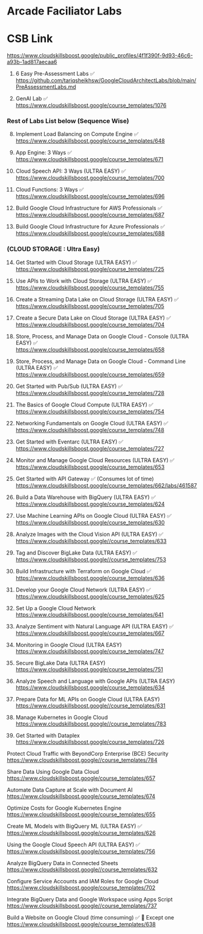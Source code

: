 # Arcade Faciliator Labs

# CSB Link   
 https://www.cloudskillsboost.google/public_profiles/4f1f390f-9d93-46c6-a93b-1ad817aecaa6 
 
1) 6 Easy Pre-Assessment Labs  ✅    
https://github.com/tariqsheikhsw/GoogleCloudArchitectLabs/blob/main/PreAssessmentLabs.md  
 

1) GenAI Lab  ✅  
https://www.cloudskillsboost.google/course_templates/1076

### Rest of Labs List below  (Sequence Wise)   

8. Implement Load Balancing on Compute Engine  ✅   
https://www.cloudskillsboost.google/course_templates/648 

9. App Engine: 3 Ways    ✅   
https://www.cloudskillsboost.google/course_templates/671    

10. Cloud Speech API: 3 Ways  (ULTRA EASY)  ✅     
https://www.cloudskillsboost.google/course_templates/700  

11. Cloud Functions: 3 Ways  ✅   
https://www.cloudskillsboost.google/course_templates/696  

12. Build Google Cloud Infrastructure for AWS Professionals  ✅   
https://www.cloudskillsboost.google/course_templates/687

13. Build Google Cloud Infrastructure for Azure Professionals  ✅   
https://www.cloudskillsboost.google/course_templates/688

### (CLOUD STORAGE : Ultra Easy) 

14. Get Started with Cloud Storage  (ULTRA EASY)  ✅  
https://www.cloudskillsboost.google/course_templates/725  

15. Use APIs to Work with Cloud Storage  (ULTRA EASY) ✅  
https://www.cloudskillsboost.google/course_templates/755  

16. Create a Streaming Data Lake on Cloud Storage (ULTRA EASY) ✅   
https://www.cloudskillsboost.google/course_templates/705  

17. Create a Secure Data Lake on Cloud Storage (ULTRA EASY)  ✅   
https://www.cloudskillsboost.google/course_templates/704

18. Store, Process, and Manage Data on Google Cloud - Console  (ULTRA EASY) ✅  
https://www.cloudskillsboost.google/course_templates/658  

19. Store, Process, and Manage Data on Google Cloud - Command Line  (ULTRA EASY) ✅  
https://www.cloudskillsboost.google/course_templates/659  

20. Get Started with Pub/Sub  (ULTRA EASY) ✅   
https://www.cloudskillsboost.google/course_templates/728  

21. The Basics of Google Cloud Compute  (ULTRA EASY) ✅  
https://www.cloudskillsboost.google/course_templates/754  

22. Networking Fundamentals on Google Cloud  (ULTRA EASY) ✅  
https://www.cloudskillsboost.google/course_templates/748  

23. Get Started with Eventarc  (ULTRA EASY) ✅    
https://www.cloudskillsboost.google/course_templates/727  

24. Monitor and Manage Google Cloud Resources  (ULTRA EASY) ✅    
https://www.cloudskillsboost.google/course_templates/653

25. Get Started with API Gateway ✅   (Consumes lot of time)  
https://www.cloudskillsboost.google/course_templates/662/labs/461587

26. Build a Data Warehouse with BigQuery (ULTRA EASY) ✅   
https://www.cloudskillsboost.google/course_templates/624

27. Use Machine Learning APIs on Google Cloud   (ULTRA EASY)  ✅   
https://www.cloudskillsboost.google/course_templates/630

28. Analyze Images with the Cloud Vision API  (ULTRA EASY) ✅  
https://www.cloudskillsboost.google//course_templates/633

29. Tag and Discover BigLake Data  (ULTRA EASY) ✅    
https://www.cloudskillsboost.google//course_templates/753

30. Build Infrastructure with Terraform on Google Cloud   ✅      
https://www.cloudskillsboost.google/course_templates/636

31. Develop your Google Cloud Network   (ULTRA EASY) ✅     
https://www.cloudskillsboost.google/course_templates/625  

32. Set Up a Google Cloud Network    
https://www.cloudskillsboost.google/course_templates/641

33. Analyze Sentiment with Natural Language API   (ULTRA EASY) ✅    
https://www.cloudskillsboost.google/course_templates/667  

34.  Monitoring in Google Cloud  (ULTRA EASY)   
https://www.cloudskillsboost.google/course_templates/747

35. Secure BigLake Data    (ULTRA EASY)   
https://www.cloudskillsboost.google/course_templates/751

36. Analyze Speech and Language with Google APIs     (ULTRA EASY)  
https://www.cloudskillsboost.google/course_templates/634

37. Prepare Data for ML APIs on Google Cloud         (ULTRA EASY)  
https://www.cloudskillsboost.google//course_templates/631

38. Manage Kubernetes in Google Cloud    
https://www.cloudskillsboost.google//course_templates/783  

39. Get Started with Dataplex  
https://www.cloudskillsboost.google/course_templates/726


Protect Cloud Traffic with BeyondCorp Enterprise (BCE) Security  
https://www.cloudskillsboost.google//course_templates/784

Share Data Using Google Data Cloud  
https://www.cloudskillsboost.google/course_templates/657


Automate Data Capture at Scale with Document AI  
https://www.cloudskillsboost.google/course_templates/674


Optimize Costs for Google Kubernetes Engine  
https://www.cloudskillsboost.google/course_templates/655


Create ML Models with BigQuery ML   (ULTRA EASY) ✅    
https://www.cloudskillsboost.google/course_templates/626


Using the Google Cloud Speech API  (ULTRA EASY)  ✅   
https://www.cloudskillsboost.google/course_templates/756

Analyze BigQuery Data in Connected Sheets  
https://www.cloudskillsboost.google//course_templates/632

Configure Service Accounts and IAM Roles for Google Cloud  
https://www.cloudskillsboost.google/course_templates/702  

Integrate BigQuery Data and Google Workspace using Apps Script    
https://www.cloudskillsboost.google//course_templates/737


Build a Website on Google Cloud (time consuming)  ✅ 🔘 Except one   
https://www.cloudskillsboost.google/course_templates/638  
